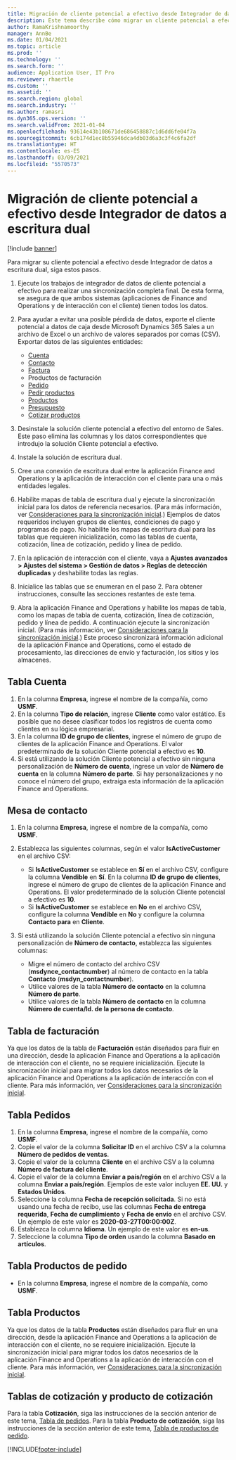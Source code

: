 ```yaml
---
title: Migración de cliente potencial a efectivo desde Integrador de datos a escritura dual
description: Este tema describe cómo migrar un cliente potencial a efectivo desde Integrador de datos a escritura dual.
author: RamaKrishnamoorthy
manager: AnnBe
ms.date: 01/04/2021
ms.topic: article
ms.prod: ''
ms.technology: ''
ms.search.form: ''
audience: Application User, IT Pro
ms.reviewer: rhaertle
ms.custom: ''
ms.assetid: ''
ms.search.region: global
ms.search.industry: ''
ms.author: ramasri
ms.dyn365.ops.version: ''
ms.search.validFrom: 2021-01-04
ms.openlocfilehash: 93614e43b108671de686458887c1d6dd6fe04f7a
ms.sourcegitcommit: 6cb174d1ec8b55946dca4db03d6a3c3f4c6fa2df
ms.translationtype: HT
ms.contentlocale: es-ES
ms.lasthandoff: 03/09/2021
ms.locfileid: "5570573"
---
```

# <a name="migrate-prospect-to-cash-data-from-data-integrator-to-dual-write"></a>Migración de cliente potencial a efectivo desde Integrador de datos a escritura dual

[!include [banner](../../includes/banner.md)]

Para migrar su cliente potencial a efectivo desde Integrador de datos a escritura dual, siga estos pasos.

1. Ejecute los trabajos de integrador de datos de cliente potencial a efectivo para realizar una sincronización completa final. De esta forma, se asegura de que ambos sistemas (aplicaciones de Finance and Operations y de interacción con el cliente) tienen todos los datos.
2. Para ayudar a evitar una posible pérdida de datos, exporte el cliente potencial a datos de caja desde Microsoft Dynamics 365 Sales a un archivo de Excel o un archivo de valores separados por comas (CSV). Exportar datos de las siguientes entidades:

    - [Cuenta](#account-table)
    - [Contacto](#contact-table)
    - [Factura](#invoice-table)
    - Productos de facturación
    - [Pedido](#order-table)
    - [Pedir productos](#order-products-table)
    - [Productos](#products-table)
    - [Presupuesto](#quote-and-quote-product-tables)
    - [Cotizar productos](#quote-and-quote-product-tables)

3. Desinstale la solución cliente potencial a efectivo del entorno de Sales. Este paso elimina las columnas y los datos correspondientes que introdujo la solución Cliente potencial a efectivo.
4. Instale la solución de escritura dual.
5. Cree una conexión de escritura dual entre la aplicación Finance and Operations y la aplicación de interacción con el cliente para una o más entidades legales.
6. Habilite mapas de tabla de escritura dual y ejecute la sincronización inicial para los datos de referencia necesarios. (Para más información, ver [Consideraciones para la sincronización inicial](initial-sync-guidance.md).) Ejemplos de datos requeridos incluyen grupos de clientes, condiciones de pago y programas de pago. No habilite los mapas de escritura dual para las tablas que requieren inicialización, como las tablas de cuenta, cotización, línea de cotización, pedido y línea de pedido.
7. En la aplicación de interacción con el cliente, vaya a **Ajustes avanzados \> Ajustes del sistema \> Gestión de datos \> Reglas de detección duplicadas** y deshabilite todas las reglas.
8. Inicialice las tablas que se enumeran en el paso 2. Para obtener instrucciones, consulte las secciones restantes de este tema.
9. Abra la aplicación Finance and Operations y habilite los mapas de tabla, como los mapas de tabla de cuenta, cotización, línea de cotización, pedido y línea de pedido. A continuación ejecute la sincronización inicial. (Para más información, ver [Consideraciones para la sincronización inicial](initial-sync-guidance.md).) Este proceso sincronizará información adicional de la aplicación Finance and Operations, como el estado de procesamiento, las direcciones de envío y facturación, los sitios y los almacenes.

## <a name="account-table"></a>Tabla Cuenta

1. En la columna **Empresa**, ingrese el nombre de la compañía, como **USMF**.
2. En la columna **Tipo de relación**, ingrese **Cliente** como valor estático. Es posible que no desee clasificar todos los registros de cuenta como clientes en su lógica empresarial.
3. En la columna **ID de grupo de clientes**, ingrese el número de grupo de clientes de la aplicación Finance and Operations. El valor predeterminado de la solución Cliente potencial a efectivo es **10**.
4. Si está utilizando la solución Cliente potencial a efectivo sin ninguna personalización de **Número de cuenta**, ingrese un valor de **Número de cuenta** en la columna **Número de parte**. Si hay personalizaciones y no conoce el número del grupo, extraiga esta información de la aplicación Finance and Operations.

## <a name="contact-table"></a>Mesa de contacto

1. En la columna **Empresa**, ingrese el nombre de la compañía, como **USMF**.
2. Establezca las siguientes columnas, según el valor **IsActiveCustomer** en el archivo CSV:

    - Si **IsActiveCustomer** se establece en **Sí** en el archivo CSV, configure la columna **Vendible** en **Sí**. En la columna **ID de grupo de clientes**, ingrese el número de grupo de clientes de la aplicación Finance and Operations. El valor predeterminado de la solución Cliente potencial a efectivo es **10**.
    - Si **IsActiveCustomer** se establece en **No** en el archivo CSV, configure la columna **Vendible** en **No** y configure la columna **Contacto para** en **Cliente**.

3. Si está utilizando la solución Cliente potencial a efectivo sin ninguna personalización de **Número de contacto**, establezca las siguientes columnas:

    - Migre el número de contacto del archivo CSV (**msdynce\_contactnumber**) al número de contacto en la tabla **Contacto** (**msdyn\_contactnumber**).
    - Utilice valores de la tabla **Número de contacto** en la columna **Número de parte**.
    - Utilice valores de la tabla **Número de contacto** en la columna **Número de cuenta/Id. de la persona de contacto**.

## <a name="invoice-table"></a>Tabla de facturación

Ya que los datos de la tabla de **Facturación** están diseñados para fluir en una dirección, desde la aplicación Finance and Operations a la aplicación de interacción con el cliente, no se requiere inicialización. Ejecute la sincronización inicial para migrar todos los datos necesarios de la aplicación Finance and Operations a la aplicación de interacción con el cliente. Para más información, ver [Consideraciones para la sincronización inicial](initial-sync-guidance.md).

## <a name="order-table"></a>Tabla Pedidos

1. En la columna **Empresa**, ingrese el nombre de la compañía, como **USMF**.
2. Copie el valor de la columna **Solicitar ID** en el archivo CSV a la columna **Número de pedidos de ventas**.
3. Copie el valor de la columna **Cliente** en el archivo CSV a la columna **Número de factura del cliente**.
4. Copie el valor de la columna **Enviar a país/región** en el archivo CSV a la columna **Enviar a país/región**. Ejemplos de este valor incluyen **EE. UU.** y **Estados Unidos**.
5. Seleccione la columna **Fecha de recepción solicitada**. Si no está usando una fecha de recibo, use las columnas **Fecha de entrega requerida**, **Fecha de cumplimiento** y **Fecha de envío** en el archivo CSV. Un ejemplo de este valor es **2020-03-27T00:00:00Z**.
6. Establezca la columna **Idioma**. Un ejemplo de este valor es **en-us**.
7. Seleccione la columna **Tipo de orden** usando la columna **Basado en artículos**.

## <a name="order-products-table"></a>Tabla Productos de pedido

- En la columna **Empresa**, ingrese el nombre de la compañía, como **USMF**.

## <a name="products-table"></a>Tabla Productos

Ya que los datos de la tabla **Productos** están diseñados para fluir en una dirección, desde la aplicación Finance and Operations a la aplicación de interacción con el cliente, no se requiere inicialización. Ejecute la sincronización inicial para migrar todos los datos necesarios de la aplicación Finance and Operations a la aplicación de interacción con el cliente. Para más información, ver [Consideraciones para la sincronización inicial](initial-sync-guidance.md).

## <a name="quote-and-quote-product-tables"></a>Tablas de cotización y producto de cotización

Para la tabla **Cotización**, siga las instrucciones de la sección anterior de este tema, [Tabla de pedidos](#order-table). Para la tabla **Producto de cotización**, siga las instrucciones de la sección anterior de este tema, [Tabla de productos de pedido](#order-products-table).


[!INCLUDE[footer-include](../../../../includes/footer-banner.md)]